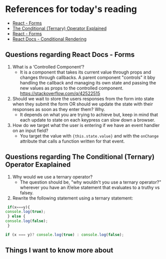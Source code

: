 # References for today's reading

- [React - Forms](https://reactjs.org/docs/forms.html)
- [The Conditional (Ternary) Operator Explained](https://codeburst.io/javascript-the-conditional-ternary-operator-explained-cac7218beeff)
- [React - Forms](https://react-bootstrap.github.io/components/forms/)
- [React Docs - Conditional Rendering](https://reactjs.org/docs/conditional-rendering.html)

## Questions regarding React Docs - Forms

1. What is a ‘Controlled Component’?
    - It is a component that takes its current value through props and changes through callbacks. A parent component "controls" it bby handling the callback and managing its own state and passing the new values as props to the controlled component. <https://stackoverflow.com/q/42522515>
2. Should we wait to store the users responses from the form into state when they submit the form OR should we update the state with their responses as soon as they enter them? Why.
    - It depends on what you are trying to achieve but, keep in mind that each update to state on each keypress can slow down a browser.
3. How do we target what the user is entering if we have an event handler on an input field?
    - You target the value with `{this.state.value}` and with the `onChange` attribute that calls a function written for that event.

## Questions regarding The Conditional (Ternary) Operator Exaplained

1. Why would we use a ternary operator?
    - The question should be, "why wouldn't you use a ternary operator?" wherever you have an if/else statement that evaluates to a truthy vs falsey.
2. Rewrite the following statement using a ternary statement:

 ```js
  if(x===y){
 console.log(true);
  } else {
 console.log(false);
  }
  ```

  ```js
  if (x === y)? console.log(true) : console.log(false);
  ```

## Things I want to know more about
